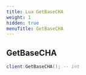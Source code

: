 ```yaml
---
title: Lua GetBaseCHA
weight: 1
hidden: true
menuTitle: GetBaseCHA
---
```

## GetBaseCHA
```lua
client:GetBaseCHA(); -- int
```
